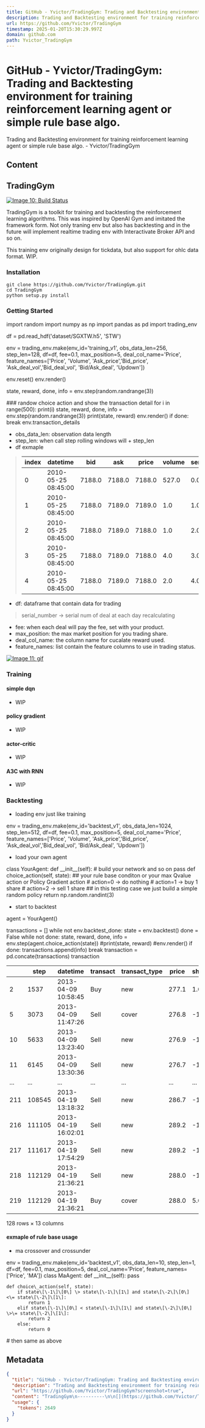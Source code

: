 ```yaml
---
title: GitHub - Yvictor/TradingGym: Trading and Backtesting environment for training reinforcement learning agent or simple rule base algo.
description: Trading and Backtesting environment for training reinforcement learning agent or simple rule base algo. - Yvictor/TradingGym
url: https://github.com/Yvictor/TradingGym
timestamp: 2025-01-20T15:30:29.997Z
domain: github.com
path: Yvictor_TradingGym
---
```


# GitHub - Yvictor/TradingGym: Trading and Backtesting environment for training reinforcement learning agent or simple rule base algo.


Trading and Backtesting environment for training reinforcement learning agent or simple rule base algo. - Yvictor/TradingGym


## Content

TradingGym
----------

[](https://github.com/Yvictor/TradingGym?screenshot=true#tradinggym)

[![Image 10: Build Status](https://camo.githubusercontent.com/9e6e7de999b850460311c6c5acfe337e1330a67cc20adb0d04f29c11a0abb0d3/68747470733a2f2f7472617669732d63692e6f72672f59766963746f722f54726164696e6747796d2e7376673f6272616e63683d6d6173746572)](https://travis-ci.org/Yvictor/TradingGym)

TradingGym is a toolkit for training and backtesting the reinforcement learning algorithms. This was inspired by OpenAI Gym and imitated the framework form. Not only traning env but also has backtesting and in the future will implement realtime trading env with Interactivate Broker API and so on.

This training env originally design for tickdata, but also support for ohlc data format. WIP.

### Installation

[](https://github.com/Yvictor/TradingGym?screenshot=true#installation)

```
git clone https://github.com/Yvictor/TradingGym.git
cd TradingGym
python setup.py install
```

### Getting Started

[](https://github.com/Yvictor/TradingGym?screenshot=true#getting-started)

import random
import numpy as np
import pandas as pd
import trading\_env

df \= pd.read\_hdf('dataset/SGXTW.h5', 'STW')

env \= trading\_env.make(env\_id\='training\_v1', obs\_data\_len\=256, step\_len\=128,
                       df\=df, fee\=0.1, max\_position\=5, deal\_col\_name\='Price', 
                       feature\_names\=\['Price', 'Volume', 
                                      'Ask\_price','Bid\_price', 
                                      'Ask\_deal\_vol','Bid\_deal\_vol',
                                      'Bid/Ask\_deal', 'Updown'\])

env.reset()
env.render()

state, reward, done, info \= env.step(random.randrange(3))

\### randow choice action and show the transaction detail
for i in range(500):
    print(i)
    state, reward, done, info \= env.step(random.randrange(3))
    print(state, reward)
    env.render()
    if done:
        break
env.transaction\_details

*   obs\_data\_len: observation data length
*   step\_len: when call step rolling windows will + step\_len
*   df exmaple

> | index | datetime | bid | ask | price | volume | serial\_number | dealin |
> | --- | --- | --- | --- | --- | --- | --- | --- |
> | 0 | 2010-05-25 08:45:00 | 7188.0 | 7188.0 | 7188.0 | 527.0 | 0.0 | 0.0 |
> | 1 | 2010-05-25 08:45:00 | 7188.0 | 7189.0 | 7189.0 | 1.0 | 1.0 | 1.0 |
> | 2 | 2010-05-25 08:45:00 | 7188.0 | 7189.0 | 7188.0 | 1.0 | 2.0 | \-1.0 |
> | 3 | 2010-05-25 08:45:00 | 7188.0 | 7189.0 | 7188.0 | 4.0 | 3.0 | \-1.0 |
> | 4 | 2010-05-25 08:45:00 | 7188.0 | 7189.0 | 7188.0 | 2.0 | 4.0 | \-1.0 |

*   df: dataframe that contain data for trading

> serial\_number -\> serial num of deal at each day recalculating

*   fee: when each deal will pay the fee, set with your product.
*   max\_position: the max market position for you trading share.
*   deal\_col\_name: the column name for cucalate reward used.
*   feature\_names: list contain the feature columns to use in trading status.

[![Image 11: gif](https://github.com/Yvictor/TradingGym/raw/master/fig/render.gif)](https://github.com/Yvictor/TradingGym/blob/master/fig/render.gif)

### Training

[](https://github.com/Yvictor/TradingGym?screenshot=true#training)

#### simple dqn

[](https://github.com/Yvictor/TradingGym?screenshot=true#simple-dqn)

*   WIP

#### policy gradient

[](https://github.com/Yvictor/TradingGym?screenshot=true#policy-gradient)

*   WIP

#### actor-critic

[](https://github.com/Yvictor/TradingGym?screenshot=true#actor-critic)

*   WIP

#### A3C with RNN

[](https://github.com/Yvictor/TradingGym?screenshot=true#a3c-with-rnn)

*   WIP

### Backtesting

[](https://github.com/Yvictor/TradingGym?screenshot=true#backtesting)

*   loading env just like training

env \= trading\_env.make(env\_id\='backtest\_v1', obs\_data\_len\=1024, step\_len\=512,
                       df\=df, fee\=0.1, max\_position\=5, deal\_col\_name\='Price', 
                        feature\_names\=\['Price', 'Volume', 
                                       'Ask\_price','Bid\_price', 
                                       'Ask\_deal\_vol','Bid\_deal\_vol',
                                       'Bid/Ask\_deal', 'Updown'\])

*   load your own agent

class YourAgent:
    def \_\_init\_\_(self):
        \# build your network and so on
        pass
    def choice\_action(self, state):
        \## your rule base conditon or your max Qvalue action or Policy Gradient action
         \# action=0 -\> do nothing
         \# action=1 -\> buy 1 share
         \# action=2 -\> sell 1 share
        \## in this testing case we just build a simple random policy 
        return np.random.randint(3)

*   start to backtest

agent \= YourAgent()

transactions \= \[\]
while not env.backtest\_done:
    state \= env.backtest()
    done \= False
    while not done:
        state, reward, done, info \= env.step(agent.choice\_action(state))
        #print(state, reward)
        #env.render()
        if done:
            transactions.append(info)
            break
transaction \= pd.concate(transactions)
transaction

|  | step | datetime | transact | transact\_type | price | share | price\_mean | position | reward\_fluc | reward | reward\_sum | color | rotation |
| --- | --- | --- | --- | --- | --- | --- | --- | --- | --- | --- | --- | --- | --- |
| 2 | 1537 | 2013-04-09 10:58:45 | Buy | new | 277.1 | 1.0 | 277.100000 | 1.0 | 0.000000e+00 | 0.000000e+00 | 0.000000 | 1 | 1 |
| 5 | 3073 | 2013-04-09 11:47:26 | Sell | cover | 276.8 | \-1.0 | 277.100000 | 0.0 | \-4.000000e-01 | \-4.000000e-01 | \-0.400000 | 2 | 2 |
| 10 | 5633 | 2013-04-09 13:23:40 | Sell | new | 276.9 | \-1.0 | 276.900000 | \-1.0 | 0.000000e+00 | 0.000000e+00 | \-0.400000 | 2 | 1 |
| 11 | 6145 | 2013-04-09 13:30:36 | Sell | new | 276.7 | \-1.0 | 276.800000 | \-2.0 | 1.000000e-01 | 0.000000e+00 | \-0.400000 | 2 | 1 |
| ... | ... | ... | ... | ... | ... | ... | ... | ... | ... | ... | ... | ... | ... |
| 211 | 108545 | 2013-04-19 13:18:32 | Sell | new | 286.7 | \-1.0 | 286.525000 | \-2.0 | \-4.500000e-01 | 0.000000e+00 | 30.650000 | 2 | 1 |
| 216 | 111105 | 2013-04-19 16:02:01 | Sell | new | 289.2 | \-1.0 | 287.416667 | \-3.0 | \-5.550000e+00 | 0.000000e+00 | 30.650000 | 2 | 1 |
| 217 | 111617 | 2013-04-19 17:54:29 | Sell | new | 289.2 | \-1.0 | 287.862500 | \-4.0 | \-5.650000e+00 | 0.000000e+00 | 30.650000 | 2 | 1 |
| 218 | 112129 | 2013-04-19 21:36:21 | Sell | new | 288.0 | \-1.0 | 287.890000 | \-5.0 | \-9.500000e-01 | 0.000000e+00 | 30.650000 | 2 | 1 |
| 219 | 112129 | 2013-04-19 21:36:21 | Buy | cover | 288.0 | 5.0 | 287.890000 | 0.0 | 0.000000e+00 | \-1.050000e+00 | 29.600000 | 1 | 2 |

128 rows × 13 columns

#### exmaple of rule base usage

[](https://github.com/Yvictor/TradingGym?screenshot=true#exmaple-of-rule-base-usage)

*   ma crossover and crossunder

env \= trading\_env.make(env\_id\='backtest\_v1', obs\_data\_len\=10, step\_len\=1,
                       df\=df, fee\=0.1, max\_position\=5, deal\_col\_name\='Price', 
                       feature\_names\=\['Price', 'MA'\])
class MaAgent:
    def \_\_init\_\_(self):
        pass
        
    def choice\_action(self, state):
        if state\[\-1\]\[0\] \> state\[\-1\]\[1\] and state\[\-2\]\[0\] <\= state\[\-2\]\[1\]:
            return 1
        elif state\[\-1\]\[0\] < state\[\-1\]\[1\] and state\[\-2\]\[0\] \>\= state\[\-2\]\[1\]:
            return 2
        else:
            return 0
\# then same as above

## Metadata

```json
{
  "title": "GitHub - Yvictor/TradingGym: Trading and Backtesting environment for training reinforcement learning agent or simple rule base algo.",
  "description": "Trading and Backtesting environment for training reinforcement learning agent or simple rule base algo. - Yvictor/TradingGym",
  "url": "https://github.com/Yvictor/TradingGym?screenshot=true",
  "content": "TradingGym\n----------\n\n[](https://github.com/Yvictor/TradingGym?screenshot=true#tradinggym)\n\n[![Image 10: Build Status](https://camo.githubusercontent.com/9e6e7de999b850460311c6c5acfe337e1330a67cc20adb0d04f29c11a0abb0d3/68747470733a2f2f7472617669732d63692e6f72672f59766963746f722f54726164696e6747796d2e7376673f6272616e63683d6d6173746572)](https://travis-ci.org/Yvictor/TradingGym)\n\nTradingGym is a toolkit for training and backtesting the reinforcement learning algorithms. This was inspired by OpenAI Gym and imitated the framework form. Not only traning env but also has backtesting and in the future will implement realtime trading env with Interactivate Broker API and so on.\n\nThis training env originally design for tickdata, but also support for ohlc data format. WIP.\n\n### Installation\n\n[](https://github.com/Yvictor/TradingGym?screenshot=true#installation)\n\n```\ngit clone https://github.com/Yvictor/TradingGym.git\ncd TradingGym\npython setup.py install\n```\n\n### Getting Started\n\n[](https://github.com/Yvictor/TradingGym?screenshot=true#getting-started)\n\nimport random\nimport numpy as np\nimport pandas as pd\nimport trading\\_env\n\ndf \\= pd.read\\_hdf('dataset/SGXTW.h5', 'STW')\n\nenv \\= trading\\_env.make(env\\_id\\='training\\_v1', obs\\_data\\_len\\=256, step\\_len\\=128,\n                       df\\=df, fee\\=0.1, max\\_position\\=5, deal\\_col\\_name\\='Price', \n                       feature\\_names\\=\\['Price', 'Volume', \n                                      'Ask\\_price','Bid\\_price', \n                                      'Ask\\_deal\\_vol','Bid\\_deal\\_vol',\n                                      'Bid/Ask\\_deal', 'Updown'\\])\n\nenv.reset()\nenv.render()\n\nstate, reward, done, info \\= env.step(random.randrange(3))\n\n\\### randow choice action and show the transaction detail\nfor i in range(500):\n    print(i)\n    state, reward, done, info \\= env.step(random.randrange(3))\n    print(state, reward)\n    env.render()\n    if done:\n        break\nenv.transaction\\_details\n\n*   obs\\_data\\_len: observation data length\n*   step\\_len: when call step rolling windows will + step\\_len\n*   df exmaple\n\n> | index | datetime | bid | ask | price | volume | serial\\_number | dealin |\n> | --- | --- | --- | --- | --- | --- | --- | --- |\n> | 0 | 2010-05-25 08:45:00 | 7188.0 | 7188.0 | 7188.0 | 527.0 | 0.0 | 0.0 |\n> | 1 | 2010-05-25 08:45:00 | 7188.0 | 7189.0 | 7189.0 | 1.0 | 1.0 | 1.0 |\n> | 2 | 2010-05-25 08:45:00 | 7188.0 | 7189.0 | 7188.0 | 1.0 | 2.0 | \\-1.0 |\n> | 3 | 2010-05-25 08:45:00 | 7188.0 | 7189.0 | 7188.0 | 4.0 | 3.0 | \\-1.0 |\n> | 4 | 2010-05-25 08:45:00 | 7188.0 | 7189.0 | 7188.0 | 2.0 | 4.0 | \\-1.0 |\n\n*   df: dataframe that contain data for trading\n\n> serial\\_number -\\> serial num of deal at each day recalculating\n\n*   fee: when each deal will pay the fee, set with your product.\n*   max\\_position: the max market position for you trading share.\n*   deal\\_col\\_name: the column name for cucalate reward used.\n*   feature\\_names: list contain the feature columns to use in trading status.\n\n[![Image 11: gif](https://github.com/Yvictor/TradingGym/raw/master/fig/render.gif)](https://github.com/Yvictor/TradingGym/blob/master/fig/render.gif)\n\n### Training\n\n[](https://github.com/Yvictor/TradingGym?screenshot=true#training)\n\n#### simple dqn\n\n[](https://github.com/Yvictor/TradingGym?screenshot=true#simple-dqn)\n\n*   WIP\n\n#### policy gradient\n\n[](https://github.com/Yvictor/TradingGym?screenshot=true#policy-gradient)\n\n*   WIP\n\n#### actor-critic\n\n[](https://github.com/Yvictor/TradingGym?screenshot=true#actor-critic)\n\n*   WIP\n\n#### A3C with RNN\n\n[](https://github.com/Yvictor/TradingGym?screenshot=true#a3c-with-rnn)\n\n*   WIP\n\n### Backtesting\n\n[](https://github.com/Yvictor/TradingGym?screenshot=true#backtesting)\n\n*   loading env just like training\n\nenv \\= trading\\_env.make(env\\_id\\='backtest\\_v1', obs\\_data\\_len\\=1024, step\\_len\\=512,\n                       df\\=df, fee\\=0.1, max\\_position\\=5, deal\\_col\\_name\\='Price', \n                        feature\\_names\\=\\['Price', 'Volume', \n                                       'Ask\\_price','Bid\\_price', \n                                       'Ask\\_deal\\_vol','Bid\\_deal\\_vol',\n                                       'Bid/Ask\\_deal', 'Updown'\\])\n\n*   load your own agent\n\nclass YourAgent:\n    def \\_\\_init\\_\\_(self):\n        \\# build your network and so on\n        pass\n    def choice\\_action(self, state):\n        \\## your rule base conditon or your max Qvalue action or Policy Gradient action\n         \\# action=0 -\\> do nothing\n         \\# action=1 -\\> buy 1 share\n         \\# action=2 -\\> sell 1 share\n        \\## in this testing case we just build a simple random policy \n        return np.random.randint(3)\n\n*   start to backtest\n\nagent \\= YourAgent()\n\ntransactions \\= \\[\\]\nwhile not env.backtest\\_done:\n    state \\= env.backtest()\n    done \\= False\n    while not done:\n        state, reward, done, info \\= env.step(agent.choice\\_action(state))\n        #print(state, reward)\n        #env.render()\n        if done:\n            transactions.append(info)\n            break\ntransaction \\= pd.concate(transactions)\ntransaction\n\n|  | step | datetime | transact | transact\\_type | price | share | price\\_mean | position | reward\\_fluc | reward | reward\\_sum | color | rotation |\n| --- | --- | --- | --- | --- | --- | --- | --- | --- | --- | --- | --- | --- | --- |\n| 2 | 1537 | 2013-04-09 10:58:45 | Buy | new | 277.1 | 1.0 | 277.100000 | 1.0 | 0.000000e+00 | 0.000000e+00 | 0.000000 | 1 | 1 |\n| 5 | 3073 | 2013-04-09 11:47:26 | Sell | cover | 276.8 | \\-1.0 | 277.100000 | 0.0 | \\-4.000000e-01 | \\-4.000000e-01 | \\-0.400000 | 2 | 2 |\n| 10 | 5633 | 2013-04-09 13:23:40 | Sell | new | 276.9 | \\-1.0 | 276.900000 | \\-1.0 | 0.000000e+00 | 0.000000e+00 | \\-0.400000 | 2 | 1 |\n| 11 | 6145 | 2013-04-09 13:30:36 | Sell | new | 276.7 | \\-1.0 | 276.800000 | \\-2.0 | 1.000000e-01 | 0.000000e+00 | \\-0.400000 | 2 | 1 |\n| ... | ... | ... | ... | ... | ... | ... | ... | ... | ... | ... | ... | ... | ... |\n| 211 | 108545 | 2013-04-19 13:18:32 | Sell | new | 286.7 | \\-1.0 | 286.525000 | \\-2.0 | \\-4.500000e-01 | 0.000000e+00 | 30.650000 | 2 | 1 |\n| 216 | 111105 | 2013-04-19 16:02:01 | Sell | new | 289.2 | \\-1.0 | 287.416667 | \\-3.0 | \\-5.550000e+00 | 0.000000e+00 | 30.650000 | 2 | 1 |\n| 217 | 111617 | 2013-04-19 17:54:29 | Sell | new | 289.2 | \\-1.0 | 287.862500 | \\-4.0 | \\-5.650000e+00 | 0.000000e+00 | 30.650000 | 2 | 1 |\n| 218 | 112129 | 2013-04-19 21:36:21 | Sell | new | 288.0 | \\-1.0 | 287.890000 | \\-5.0 | \\-9.500000e-01 | 0.000000e+00 | 30.650000 | 2 | 1 |\n| 219 | 112129 | 2013-04-19 21:36:21 | Buy | cover | 288.0 | 5.0 | 287.890000 | 0.0 | 0.000000e+00 | \\-1.050000e+00 | 29.600000 | 1 | 2 |\n\n128 rows × 13 columns\n\n#### exmaple of rule base usage\n\n[](https://github.com/Yvictor/TradingGym?screenshot=true#exmaple-of-rule-base-usage)\n\n*   ma crossover and crossunder\n\nenv \\= trading\\_env.make(env\\_id\\='backtest\\_v1', obs\\_data\\_len\\=10, step\\_len\\=1,\n                       df\\=df, fee\\=0.1, max\\_position\\=5, deal\\_col\\_name\\='Price', \n                       feature\\_names\\=\\['Price', 'MA'\\])\nclass MaAgent:\n    def \\_\\_init\\_\\_(self):\n        pass\n        \n    def choice\\_action(self, state):\n        if state\\[\\-1\\]\\[0\\] \\> state\\[\\-1\\]\\[1\\] and state\\[\\-2\\]\\[0\\] <\\= state\\[\\-2\\]\\[1\\]:\n            return 1\n        elif state\\[\\-1\\]\\[0\\] < state\\[\\-1\\]\\[1\\] and state\\[\\-2\\]\\[0\\] \\>\\= state\\[\\-2\\]\\[1\\]:\n            return 2\n        else:\n            return 0\n\\# then same as above",
  "usage": {
    "tokens": 2649
  }
}
```
